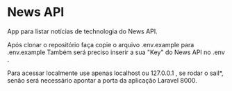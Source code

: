<h1>News API</h1>
<p>App para listar notícias de technologia do News API.</p>
<p>Após clonar o repositório faça copie o arquivo .env.example para .env.example
Também será preciso inserir a sua "Key" do News API no .env .<br></p>
<p>Para acessar localmente use apenas localhost ou 127.0.0.1 , se rodar o sail*, senão será necessário apontar a porta da aplicação Laravel 8000.

